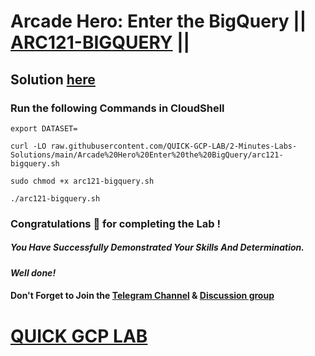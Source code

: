 # Arcade Hero: Enter the BigQuery || [ARC121-BIGQUERY](https://www.cloudskillsboost.google/focuses/83835?&parent=catalog) ||

## Solution [here]()

### Run the following Commands in CloudShell

```
export DATASET=
```
```
curl -LO raw.githubusercontent.com/QUICK-GCP-LAB/2-Minutes-Labs-Solutions/main/Arcade%20Hero%20Enter%20the%20BigQuery/arc121-bigquery.sh

sudo chmod +x arc121-bigquery.sh

./arc121-bigquery.sh
```

### Congratulations 🎉 for completing the Lab !

##### *You Have Successfully Demonstrated Your Skills And Determination.*

#### *Well done!*

#### Don't Forget to Join the [Telegram Channel](https://t.me/QuickGcpLab) & [Discussion group](https://t.me/QuickGcpLabChats)

# [QUICK GCP LAB](https://www.youtube.com/@quickgcplab)
